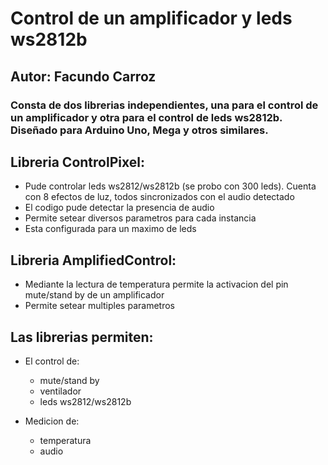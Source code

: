 # Control de un amplificador y leds ws2812b
## Autor: Facundo Carroz

### Consta de dos librerias independientes, una para el control de un amplificador y otra para el control de leds ws2812b. Diseñado para Arduino Uno, Mega y otros similares.

## Libreria ControlPixel:
- Pude controlar leds ws2812/ws2812b (se probo con 300 leds). Cuenta con 8 efectos de luz, todos sincronizados con el audio detectado
- El codigo pude detectar la presencia de audio
- Permite setear diversos parametros para cada instancia
- Esta configurada para un maximo de leds

## Libreria AmplifiedControl: 
- Mediante la lectura de temperatura permite la activacion del pin mute/stand by de un amplificador
- Permite setear multiples parametros

## Las librerias permiten:

- El control de:
   - mute/stand by
   - ventilador 
   - leds ws2812/ws2812b

- Medicion de:
   - temperatura
   - audio
